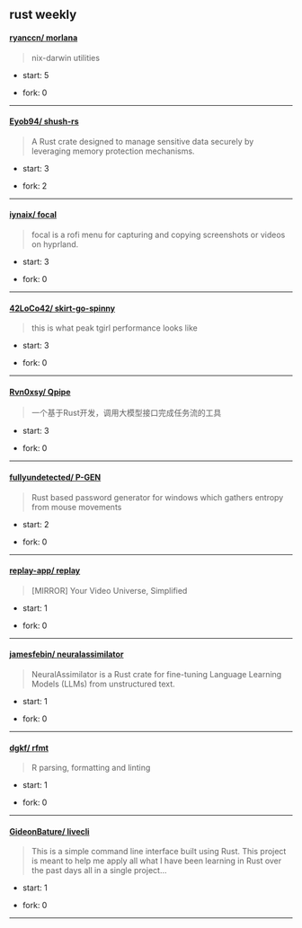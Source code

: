 ## rust weekly

#### [ryanccn/ morlana](https://github.com/ryanccn/morlana)
>  nix-darwin utilities
+ start: 5
+ fork: 0
---
#### [Eyob94/ shush-rs](https://github.com/Eyob94/shush-rs)
>  A Rust crate designed to manage sensitive data securely by leveraging memory protection mechanisms.
+ start: 3
+ fork: 2
---
#### [iynaix/ focal](https://github.com/iynaix/focal)
>  focal is a rofi menu for capturing and copying screenshots or videos on hyprland.
+ start: 3
+ fork: 0
---
#### [42LoCo42/ skirt-go-spinny](https://github.com/42LoCo42/skirt-go-spinny)
>  this is what peak tgirl performance looks like
+ start: 3
+ fork: 0
---
#### [Rvn0xsy/ Qpipe](https://github.com/Rvn0xsy/Qpipe)
>  一个基于Rust开发，调用大模型接口完成任务流的工具
+ start: 3
+ fork: 0
---
#### [fullyundetected/ P-GEN](https://github.com/fullyundetected/P-GEN)
>  Rust based password generator for windows which gathers entropy from mouse movements
+ start: 2
+ fork: 0
---
#### [replay-app/ replay](https://github.com/replay-app/replay)
>  [MIRROR] Your Video Universe, Simplified
+ start: 1
+ fork: 0
---
#### [jamesfebin/ neuralassimilator](https://github.com/jamesfebin/neuralassimilator)
>  NeuralAssimilator is a Rust crate for fine-tuning Language Learning Models (LLMs) from unstructured text.
+ start: 1
+ fork: 0
---
#### [dgkf/ rfmt](https://github.com/dgkf/rfmt)
>  R parsing, formatting and linting
+ start: 1
+ fork: 0
---
#### [GideonBature/ livecli](https://github.com/GideonBature/livecli)
>  This is a simple command line interface built using Rust. This project is meant to help me apply all what I have been learning in Rust over the past days all in a single project...
+ start: 1
+ fork: 0
---